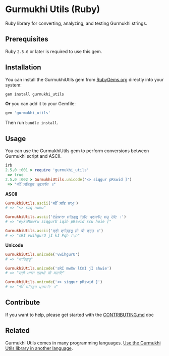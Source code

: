 # Gurmukhi Utils (Ruby)

Ruby library for converting, analyzing, and testing Gurmukhi strings.

## Prerequisites

Ruby `2.5.0` or later is required to use this gem.

## Installation

You can install the GurmukhiUtils gem from [RubyGems.org](https://rubygems.org/gems/gurmukhi_utils) directly into your system:

```bash
gem install gurmukhi_utils
```

**Or** you can add it to your Gemfile:

```ruby
gem 'gurmukhi_utils'
```

Then run `bundle install`.

## Usage

You can use the GurmukhiUtils gem to perform conversions between Gurmukhi script and ASCII.

```ruby
irb
2.5.0 :001 > require 'gurmukhi_utils'
 => true
2.5.0 :002 > GurmukhiUtils.unicode('<> siqgur pRswid ]')
 => "ੴ ਸਤਿਗੁਰ ਪ੍ਰਸਾਦਿ ॥"
```

**ASCII**

```ruby
GurmukhiUtils.ascii('ੴ ਸਤਿ ਨਾਮੁ')
# => "<> siq nwmu"

GurmukhiUtils.ascii('ਏਕੁੰਕਾਰਾ ਸਤਿਗੁਰੂ ਤਿਹਿ ਪ੍ਰਸਾਦਿ ਸਚੁ ਹੋਇ ।')
# => "eykuMkwrw siqgurU iqih pRswid scu hoie ["

GurmukhiUtils.ascii('ਸ੍ਰੀ ਵਾਹਿਗੁਰੂ ਜੀ ਕੀ ਫਤਹ ॥')
# => "sRI vwihgurU jI kI Pqh ]\n"
```

**Unicode**

```ruby
GurmukhiUtils.unicode('vwihgurU')
# => "ਵਾਹਿਗੁਰੂ"

GurmukhiUtils.unicode('sRI mwXw lCmI jI shwie')
# => "ਸ੍ਰੀ ਮਾਯਾ ਲਛਮੀ ਜੀ ਸਹਾਇ"

GurmukhiUtils.unicode('<> siqgur pRswid ]')
# => "ੴ ਸਤਿਗੁਰ ਪ੍ਰਸਾਦਿ ॥"
```

## Contribute

If you want to help, please get started with the [CONTRIBUTING.md](CONTRIBUTING.md) doc

## Related

Gurmukhi Utils comes in many programming languages. [Use the Gurmukhi Utils library in another language](/README.md).
